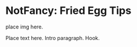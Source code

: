 <html>
  <body>
    <h1>NotFancy: Fried Egg Tips</h1>
    place img here.
    <br/ >
    <p>
    Place text here. Intro paragraph. Hook.
    </p>
  </body>
</html>

